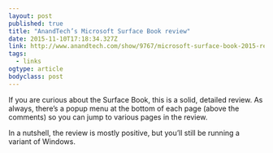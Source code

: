 ```yaml
---
layout: post 
published: true 
title: "AnandTech’s Microsoft Surface Book review" 
date: 2015-11-10T17:18:34.327Z 
link: http://www.anandtech.com/show/9767/microsoft-surface-book-2015-review 
tags:
  - links
ogtype: article 
bodyclass: post 
---
```


If you are curious about the Surface Book, this is a solid, detailed review. As always, there’s a popup menu at the bottom of each page (above the comments) so you can jump to various pages in the review.

In a nutshell, the review is mostly positive, but you’ll still be running a variant of Windows.
